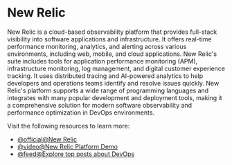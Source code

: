 # New Relic

New Relic is a cloud-based observability platform that provides full-stack visibility into software applications and infrastructure. It offers real-time performance monitoring, analytics, and alerting across various environments, including web, mobile, and cloud applications. New Relic's suite includes tools for application performance monitoring (APM), infrastructure monitoring, log management, and digital customer experience tracking. It uses distributed tracing and AI-powered analytics to help developers and operations teams identify and resolve issues quickly. New Relic's platform supports a wide range of programming languages and integrates with many popular development and deployment tools, making it a comprehensive solution for modern software observability and performance optimization in DevOps environments.

Visit the following resources to learn more:

- [@official@New Relic](https://newrelic.com/)
- [@video@New Relic Platform Demo](https://www.youtube.com/watch?v=8kx7nRGVJRg)
- [@feed@Explore top posts about DevOps](https://app.daily.dev/tags/devops?ref=roadmapsh)
